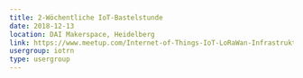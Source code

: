 ```yaml
---
title: 2-Wöchentliche IoT-Bastelstunde
date: 2018-12-13
location: DAI Makerspace, Heidelberg
link: https://www.meetup.com/Internet-of-Things-IoT-LoRaWan-Infrastruktur-4-RheinNeckar/events/htcqhqyxqbrb/
usergroup: iotrn
type: usergroup
---
```

